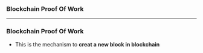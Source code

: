 ### Blockchain Proof Of Work

------------------------------------------------------------------

### Blockchain Proof Of Work

* This is the mechanism to **creat a new block in blockchain**
